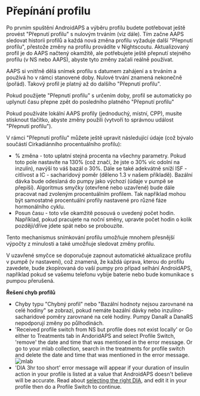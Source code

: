 # Přepínání profilu

Po prvním spuštění AndroidAPS a výběru profilu budete potřebovat ještě provést "Přepnutí profilu" s nulovým trváním (viz dále). Tím začne AAPS sledovat historii profilů a každá nová změna profilu vyžaduje další "Přepnutí profilu", přestože změny na profilu provádíte v Nightscoutu. Aktualizovaný profil je do AAPS načtený okamžitě, ale potřebujete ještě přepnutí stejného profilu (v NS nebo AAPS), abyste tyto změny začali reálně používat.

AAPS si vnitřně dělá snímek profilu s datumem zahájení a s trváním a používá ho v rámci stanovené doby. Nulové trvání znamená nekonečně (pořád). Takový profil je platný až do dalšího "Přepnutí profilu".

Pokud použijete "Přepnutí profilu" s určením doby, profil se automaticky po uplynutí času přepne zpět do posledního platného "Přepnutí profilu"

Pokud používáte lokální AAPS profily (jednoduchý, místní, CPP), musíte stisknout tlačítko, abyste změny použili (vytvoří to správnou událost "Přepnutí profilu").

V rámci "Přepnutí profilu" můžete ještě upravit následující údaje (což bývalo součástí Cirkadiánního procentuálního profilu):

* % změna - toto uplatní stejná procenta na všechny parametry. Pokud toto pole nastavíte na 130% (což značí, že jste o 30% víc odolní na inzulín), navýší to váš bazál o 30%. Dále se také adekvátně sníží ISF - citlivost a IC - sacharidový poměr (děleno 1.3 v našem příkladě). Bazální dávka bude odeslaná do pumpy jako výchozí (údaje v pumpě se přepíší). Algoritmus smyčky (otevřené nebo uzavřené) bude dále pracovat nad zvoleným procentuálním profilem. Tak například mohou být samostatné procentuální profily nastavené pro různé fáze hormonálního cyklu.
* Posun času - toto vše okamžitě posouvá o uvedený počet hodin. Například, pokud pracujete na noční směny, upravte počet hodin o kolik později/dříve jdete spát nebo se probouzíte.

Tento mechanismus snímkování profilu umožňuje mnohem přesnější výpočty z minulosti a také umožňuje sledovat změny profilu.

V uzavřené smyčce se doporučuje zapnout automatické aktualizace profilu v pumpě (v nastavení), což znamená, že každá úprava, kterou do profilu zavedete, bude zkopírovaná do vaší pumpy pro případ selhání AndroidAPS, například pokud se vašemu telefonu vybije baterie nebo bude komunikace s pumpou přerušená.

<b>Řešení chyb profilů</b>  


* Chyby typu "Chybný profil" nebo "Bazální hodnoty nejsou zarovnané na celé hodiny" se zobrazí, pokud nemáte bazální dávky nebo inzulíno-sacharidové poměry zarovnané na celé hodiny. Pumpy DanaR a DanaRS nepodporují změny po půlhodinách.
* 'Received profile switch from NS but profile does not exist locally' or Go either to Treatments tab in AndoridAPS and select Profile Switch, 'remove' the date and time that was mentioned in the error message. Or go to your mlab collection, search in the treatments for profile switch and delete the date and time that was mentioned in the error message. ![mlab](https://files.gitter.im/MilosKozak/AndroidAPS/I5am/image.png)
* 'DIA 3hr too short' error message will appear if your duration of insulin action in your profile is listed at a value that AndroidAPS doesn't believe will be accurate. Read about [selecting the right DIA](http://www.diabettech.com/insulin/why-we-are-regularly-wrong-in-the-duration-of-insulin-action-dia-times-we-use-and-why-it-matters/), and edit it in your profile then do a Profile Switch to continue.